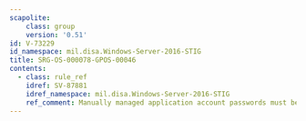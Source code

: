 ```yaml
---
scapolite:
    class: group
    version: '0.51'
id: V-73229
id_namespace: mil.disa.Windows-Server-2016-STIG
title: SRG-OS-000078-GPOS-00046
contents:
  - class: rule_ref
    idref: SV-87881
    idref_namespace: mil.disa.Windows-Server-2016-STIG
    ref_comment: Manually managed application account passwords must be at l ...
---
```


